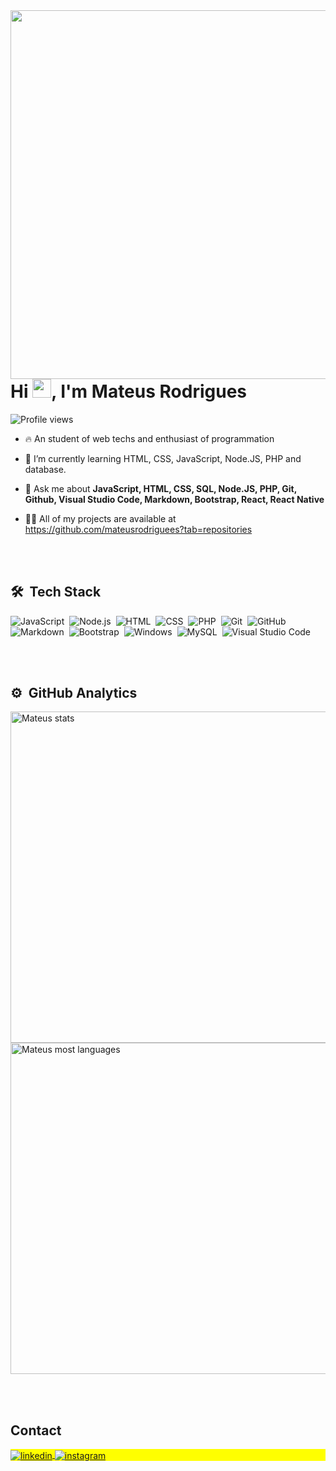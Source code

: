 <img align="right" height="590em" src="https://raw.githubusercontent.com/gist/mateusrodriguees/6f6bf1161dd69c13a5921ce699a73cc2/raw/673ce2a90530ce7369e2f6ac8e518624f94ec445/githubcard.svg"/>
<h1 align="left">Hi <img src="https://raw.githubusercontent.com/kaueMarques/kaueMarques/master/hi.gif" height="30px">, I'm Mateus Rodrigues</h1>

<p align="left"> <img src="https://komarev.com/ghpvc/?username=mateusrodriguees&color=yellow" alt="Profile views" /> </p>

- 🔥 An student of web techs and enthusiast of programmation

- 🌱 I’m currently learning HTML, CSS, JavaScript, Node.JS, PHP and database.

- 💬 Ask me about **JavaScript, HTML, CSS, SQL, Node.JS, PHP, Git, Github, Visual Studio Code, Markdown, Bootstrap, React, React Native**

- 👨‍💻 All of my projects are available at https://github.com/mateusrodriguees?tab=repositories



<br><br>

## 🛠 &nbsp;Tech Stack

![JavaScript](https://img.shields.io/badge/JavaScript-323330?style=for-the-badge&logo=javascript&logoColor=F7DF1E)&nbsp;
![Node.js](https://img.shields.io/badge/Node.js-43853D?style=for-the-badge&logo=node.js&logoColor=white)&nbsp;
![HTML](https://img.shields.io/badge/HTML5-E34F26?style=for-the-badge&logo=html5&logoColor=white)&nbsp;
![CSS](https://img.shields.io/badge/CSS3-1572B6?style=for-the-badge&logo=css3&logoColor=white)&nbsp;
![PHP](https://img.shields.io/badge/PHP-777BB4?style=for-the-badge&logo=php&logoColor=white)&nbsp;
![Git](https://img.shields.io/badge/Git-E34F26?style=for-the-badge&logo=git&logoColor=white)&nbsp;
![GitHub](https://img.shields.io/badge/GitHub-100000?style=for-the-badge&logo=github&logoColor=white)&nbsp;
![Markdown](https://img.shields.io/badge/Markdown-000000?style=for-the-badge&logo=markdown&logoColor=white)&nbsp;
![Bootstrap](https://img.shields.io/badge/Bootstrap-563D7C?style=for-the-badge&logo=bootstrap&logoColor=white)&nbsp;
![Windows](https://img.shields.io/badge/Windows-017AD7?style=for-the-badge&logo=windows&logoColor=white)&nbsp;
![MySQL](https://img.shields.io/badge/MySQL-00000F?style=for-the-badge&logo=mysql&logoColor=white)&nbsp;
![Visual Studio Code](https://img.shields.io/badge/-Visual%20Studio%20Code-05122A?style=flat&logo=visual-studio-code&logoColor=007ACC)&nbsp;

<br><br>

## ⚙️ &nbsp;GitHub Analytics

<p align="left">
<img width="530em" src="https://github-readme-stats.vercel.app/api?username=mateusrodriguees&show_icons=true&theme=vision-friendly-dark" alt="Mateus stats"/>
<img width="530em" src="https://github-readme-stats.vercel.app/api/top-langs/?username=mateusrodriguees&layout=compact&theme=vision-friendly-dark" alt="Mateus most languages"/>
</p>


<br><br>

## Contact

<p align="left" style="background:yellow">
<a href="[https://linkedin.com/in/maykbrito](https://www.linkedin.com/in/mateus-da-silva-rodriguees/)" target="_blank">
  <img align="center" src="https://img.shields.io/badge/-Mateus Rodrigues-05122A?style=flat&logo=linkedin" alt="linkedin"/>
</a>
<a href="https://instagram.com/it.mateus" target="_blank">
 <img align="center" src="https://img.shields.io/badge/-Mateus Rodrigues-05122A?style=flat&logo=instagram" alt="instagram"/>
</a>
</p>

